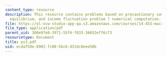 ```yaml
---
content_type: resource
description: This resource contains problems based on precautionary savings in general
  equilibrium, and income fluctuation problem ? numerical computation.
file: https://ol-ocw-studio-app-qa.s3.amazonaws.com/courses/14-453-macroeconomic-theory-iii-fall-2006/ecdaf58e8902fc085bc6d31dc8eee50b_ps3.pdf
file_type: application/pdf
parent_uid: 300e97e8-3971-55f4-f033-36652eff6cf3
resourcetype: Document
title: ps3.pdf
uid: ecdaf58e-8902-fc08-5bc6-d31dc8eee50b
---
```

